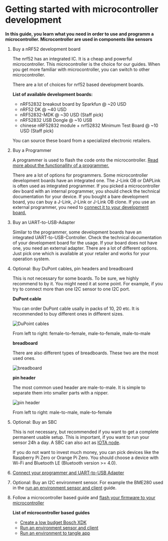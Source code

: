 # Getting started with microcontroller development
**In this guide, you learn what you need in order to use and programm a microcontroller. Microcontroller are used in components like sensors**

1. Buy a nRF52 development board

    The nrf52 has an integrated IC. It is a cheap and powerful microcontroller. 
    This microcontroller is the choice for our guides. 
    When you get more familiar with microcontroller, you can switch to other microcontroller.
    
    There are a lot of choices for nrf52 based development boards.
    
    **List of available development boards:**
    
     - nRF52832 breakout board by Sparkfun @ ~20 USD
     - nRF52 DK @ ~40 USD
     - nRF52832-MDK @ ~30 USD (Staff pick)
     - nRF52832 USB Dongle @ ~10 USB
     - chinese nRF52832 module + nrf52832 Minimum Test Board @ ~10 USD (Staff pick)
    
    You can source these board from a specialized electronic retailers. 
    
2. Buy a Programmer

    A programmer is used to flash the code onto the microcontroller. 
    [Read more about the functionallity of a programmer.](https://www.engineersgarage.com/tutorials/microcontroller-programmer-burner)
    
    There are a lot of options for programmers. 
    Some microcontroller development boards have an integrated one. 
    The J-Link OB or DAPLink is often used as integrated programmer.
    If you picked a microcontroller dev board with an internal programmer, 
    you should check the technical documentation for your device. 
    If you bought a bare development board, you can buy a J-Link, J-Link or J-Link OB clone.
    If you use an external programmer, you need to [connect it to your development board.](connect-nrf-jlink-serial-console.md)
    
4. Buy an UART-to-USB-Adapter

    Similar to the programmer, some development boards have an integrated UART-to-USB-Controller.
    Check the technical documentation of your development board for the usage.
    If your board does not have one, you need an external adapter. 
    There are a lot of different options. 
    Just pick one which is available at your retailer and works for your operation system.
    
5. Optional: Buy DuPont cables, pin headers and breadboard

    This is not necessary for some boards. To be sure, we highly recommend to by it.
    You might need it at some point.
    For example, if you try to connect more than one I2C sensor to one I2C port. 

    **DuPont cable**
    
    You can order DuPont cable usally in packs of 10, 20 etc.
    It is recommended to buy different ones in different sizes.
    
    ![DuPoint cables](../images/dupont_cable.png)
    
    From left to right: female-to-female, male-to-female, male-to-male
    
    **breadboard**
    
    There are also different types of breadboards. These two are the most used ones.
    
    ![breadboard](../images/breadboards.png)
    
    **pin header**
    
    The most common used header are male-to-male. 
    It is simple to separate them into smaller parts with a nipper.
    
    ![pin header](../images/pin_header.png)
    
    From left to right: male-to-male, male-to-female
    
    
6. Optional: Buy an SBC

    This is not necessary, but recommended if you want to get a complete permanent usable setup.
    This is important, if you want to run your sensor 24h a day. A SBC can also act as [IOTA node](root://ciri/0.1/how-to-guides/run-a-ciri-node-on-an-sbc.md).
    
    If you do not want to invest much money, you can pick devices like the Raspberry Pi Zero or Orange Pi Zero. 
    You should choose a device with Wi-Fi and Bluetooth LE (Bluetooth version >= 4.0).
    
7. [Connect your programmer and UART-to-USB Adapter](connect-programmer-and-uart-adapter.md)

8. Optional: Buy an I2C environment sensor. For example the BME280 used in the [run an environment sensor and client](run-a-environment-sensor-and-client.md) guide.

9. Follow a microcontroller based guide and [flash your firmware to your microcontroller](how-to-flash-your-sensor.md)

    **List of microcontroller based guides**
    
    - [Create a low budget Bosch XDK](create-a-low-budget-bosch-xdk-clone.md)
    - [Run an environment sensor and client](run-a-environment-sensor-and-client.md)
    - [Run an environment to tangle app](run-an-environment-to-tangle-app.md)
     
    
    